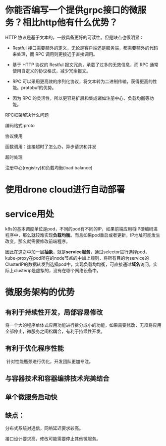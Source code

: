 # 你能否编写⼀个提供grpc接⼝的微服务？相比http他有什么优势？

HTTP 协议是基于文本的，一般具备更好的可读性。但是缺点也很明显：

- Restful 接口需要额外的定义，无论是客户端还是服务端，都需要额外的代码来处理，而 RPC 调用则更接近于直接调用。

- 基于 HTTP 协议的 Restful 报文冗余，承载了过多的无效信息，而 RPC 通常使用自定义的协议格式，减少冗余报文。

- RPC 可以采用更高效的序列化协议，将文本转为二进制传输，获得更高的性能。protobuf的优势。

- 因为 RPC 的灵活性，所以更容易扩展和集成诸如注册中心、负载均衡等功能。

  

RPC框架解决什么问题

编码格式:proto

协议使用

函数调用：连接超时了怎么办，异步请求和并发

超时处理

注册中心(registry)和负载均衡(load balance)

# 使用drone cloud进行自动部署

# service用处

​	k8s的基本调度单位是pod，不同的pod有不同的IP，如果前端应用将IP硬编码进程序中，那么就较难实现**负载均衡**。而且如果pod重启或者更新，IP地址可能发生改变，那么就需要修改前端程序。

​	因此在这之中加一层**抽象**，就是**service服务**，通过selector进行选择pod，kube-proxy在pod所在的node节点的中加上规则，将所有目的为service的ClusterIP的数据转发到选择pod中，实现负载均均衡，可直接通过**域名**访问。实际上clusterip是虚拟的，没有在哪个网络设备中。

# 微服务架构的优势

## 有利于持续性开发，局部容易修改

​	将一个大的程序单体式应用功能进行拆分成小的功能，如果需要修改，无须将应用全部停止，微服务之间松耦合，有利于持续性开发。

## 有利于优化程序性能

​	针对性能瓶颈进行优化，开发团队更加专注。

## 与容器技术和容器编排技术完美结合

## 单个微服务启动快



## 缺点：

分布式系统对通信，网络延迟要求较高。

接口设计要求高，修改可能需要停止其他微服务。

